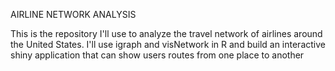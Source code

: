 AIRLINE NETWORK ANALYSIS

This is the repository I'll use to analyze the travel network of airlines around the United States. I'll use igraph and visNetwork in R and build an interactive shiny application that can show users routes from one place to another
